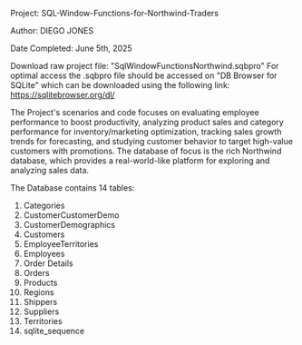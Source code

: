 Project: SQL-Window-Functions-for-Northwind-Traders

Author: DIEGO JONES

Date Completed: June 5th, 2025

Download raw project file: "SqlWindowFunctionsNorthwind.sqbpro" 
For optimal access the .sqbpro file should be accessed on "DB Browser for SQLite" which can be downloaded using the following link:
https://sqlitebrowser.org/dl/

The Project's scenarios and code focuses on evaluating employee performance to boost productivity, analyzing product sales and category performance for inventory/marketing optimization, tracking sales growth trends for forecasting, and studying customer behavior to target high-value customers with promotions. The database of focus is the rich Northwind database, which provides a real-world-like platform for exploring and analyzing sales data.

The Database contains 14 tables:

1)	Categories
2)	CustomerCustomerDemo
3)	CustomerDemographics
4)	Customers
5)	EmployeeTerritories
6)	Employees
7)	Order Details
8)	Orders
9)	Products
10)	Regions
11)	Shippers
12)	Suppliers
13)	Territories
14)	sqlite_sequence




